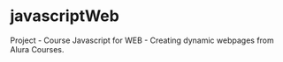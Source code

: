 # javascriptWeb
Project - Course Javascript for WEB - Creating dynamic webpages from Alura Courses.
